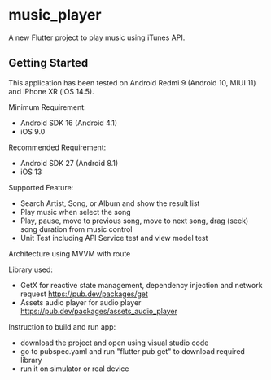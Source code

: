 # music_player

A new Flutter project to play music using iTunes API.

## Getting Started

This application has been tested on Android Redmi 9 (Android 10, MIUI 11) and iPhone XR (iOS 14.5).


Minimum Requirement:
- Android SDK 16 (Android 4.1)
- iOS 9.0 

Recommended Requirement:
- Android SDK 27 (Android 8.1)
- iOS 13

Supported Feature:
- Search Artist, Song, or Album and show the result list
- Play music when select the song
- Play, pause, move to previous song, move to next song, drag (seek) song duration from music control
- Unit Test including API Service test and view model test

Architecture using MVVM with route

Library used:
- GetX for reactive state management, dependency injection and network request https://pub.dev/packages/get
- Assets audio player for audio player https://pub.dev/packages/assets_audio_player

Instruction to build and run app:
- download the project and open using visual studio code
- go to pubspec.yaml and run "flutter pub get" to download required library
- run it on simulator or real device
